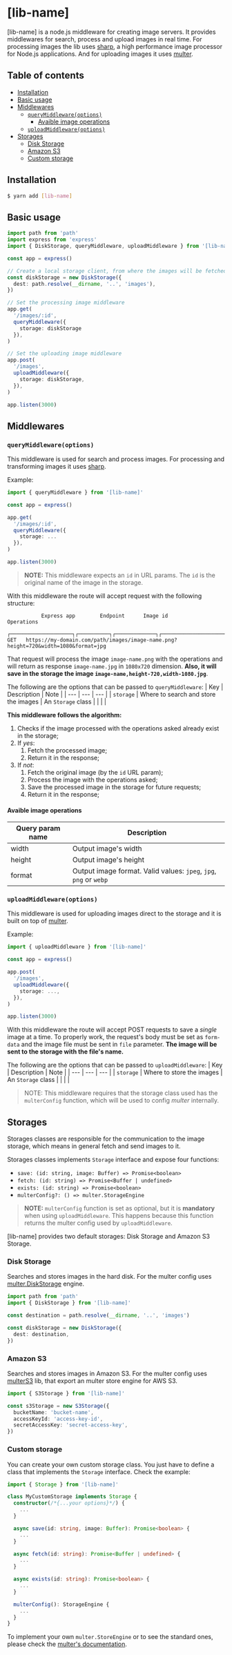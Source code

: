 # [lib-name] <!-- omit in toc -->
[lib-name] is a node.js middleware for creating image servers. It provides middlewares for search, process and upload images in real time. For processing images the lib uses [sharp](https://sharp.pixelplumbing.com/), a high performance image processor for Node.js applications. And for uploading images it uses [multer](https://github.com/expressjs/multer).

## Table of contents <!-- omit in toc -->

- [Installation](#installation)
- [Basic usage](#basic-usage)
- [Middlewares](#middlewares)
  - [```queryMiddleware(options)```](#querymiddlewareoptions)
    - [Avaible image operations](#avaible-image-operations)
  - [```uploadMiddleware(options)```](#uploadmiddlewareoptions)
- [Storages](#storages)
  - [Disk Storage](#disk-storage)
  - [Amazon S3](#amazon-s3)
  - [Custom storage](#custom-storage)

## Installation

```sh
$ yarn add [lib-name]
```
## Basic usage

```ts
import path from 'path'
import express from 'express'
import { DiskStorage, queryMiddleware, uploadMiddleware } from '[lib-name]'

const app = express()

// Create a local storage client, from where the images will be fetched and saved.
const diskStorage = new DiskStorage({
  dest: path.resolve(__dirname, '..', 'images'),
})

// Set the processing image middleware
app.get(
  '/images/:id',
  queryMiddleware({
    storage: diskStorage
  }),
)

// Set the uploading image middleware
app.post(
  '/images',
  uploadMiddleware({
    storage: diskStorage,
  }),
)

app.listen(3000)
```

## Middlewares

### ```queryMiddleware(options)```

This middleware is used for search and process images. For processing and transforming images it uses [sharp](https://sharp.pixelplumbing.com/).

Example:

```ts
import { queryMiddleware } from '[lib-name]'

const app = express()

app.get(
  '/images/:id',
  queryMiddleware({
    storage: ...
  }),
)

app.listen(3000)
```

> **NOTE:** This middleware expects an `id` in URL params. The `id` is the original name of the image in the storage.

With this middleware the route will accept request with the following structure:

```             
           Express app        Endpoint      Image id              Operations
      ┌────────────────────┐┌──────────┐┌─────────────┐┌──────────────────────────────┐
GET   https://my-domain.com/path/images/image-name.png?height=720&width=1080&format=jpg
```

That request will process the image `image-name.png` with the operations and will return as response `image-name.jpg` in `1080x720` dimension. **Also, it will save in the storage the image `image-name,height-720,width-1080.jpg`**.

The following are the options that can be passed to `queryMiddleware`:
| Key | Description | Note |
| --- | --- | --- |
| `storage` | Where to search and store the images | An `Storage` class |
|  |  |

**This middleware follows the algorithm:**
1) Checks if the image processed with the operations asked already exist in the storage;
2) If *yes*:
   1) Fetch the processed image;
   2) Return it in the response;
3) If *not*:
   1) Fetch the original image (by the `id` URL param);
   2) Process the image with the operations asked;
   3) Save the processed image in the storage for future requests;
   4) Return it in the response;

#### Avaible image operations

| Query param name | Description                                                       |
| ---------------- | ----------------------------------------------------------------- |
| width            | Output image's width                                              |
| height           | Output image's height                                             |
| format           | Output image format. Valid values: `jpeg`, `jpg`, `png` or `webp` |

### ```uploadMiddleware(options)```

This middleware is used for uploading images direct to the storage and it is built on top of [multer](https://github.com/expressjs/multer).

Example:

```ts
import { uploadMiddleware } from '[lib-name]'

const app = express()

app.post(
  '/images',
  uploadMiddleware({
    storage: ...,
  }),
)

app.listen(3000)
```

With this middleware the route will accept POST requests to save a *single* image at a time. To properly work, the request's body must be set as `form-data` and the image file must be sent in `file` parameter. **The image will be sent to the storage with the file's name.**

The following are the options that can be passed to `uploadMiddleware`:
| Key | Description | Note |
| --- | --- | --- |
| `storage` | Where to store the images | An `Storage` class |
|  |  |

> NOTE: This middleware requires that the storage class used has the `multerConfig` function, which will be used to config *multer* internally.

## Storages

Storages classes are responsible for the communication to the image storage, which means in general fetch and send images to it.

Storages classes implements `Storage` interface and expose four functions:

- `save: (id: string, image: Buffer) => Promise<boolean>`
- `fetch: (id: string) => Promise<Buffer | undefined>`
- `exists: (id: string) => Promise<boolean>`
- `multerConfig?: () => multer.StorageEngine`

> **NOTE:** `multerConfig` function is set as optional, but it is **mandatory** when using `uploadMiddleware`. This happens because this function returns the multer config used by `uploadMiddleware`.

[lib-name] provides two default storages: Disk Storage and Amazon S3 Storage.

### Disk Storage

Searches and stores images in the hard disk. For the multer config uses [multer.DiskStorage](https://github.com/expressjs/multer#diskstorage) engine.

```ts
import path from 'path'
import { DiskStorage } from '[lib-name]'

const destination = path.resolve(__dirname, '..', 'images')

const diskStorage = new DiskStorage({
  dest: destination,
})
```

### Amazon S3

Searches and stores images in Amazon S3. For the multer config uses [multerS3](https://github.com/anacronw/multer-s3) lib, that export an multer store engine for AWS S3.

```ts
import { S3Storage } from '[lib-name]'

const s3Storage = new S3Storage({
  bucketName: 'bucket-name',
  accessKeyId: 'access-key-id',
  secretAccessKey: 'secret-access-key',
})
```

### Custom storage
You can create your own custom storage class. You just have to define a class that implements the `Storage` interface. Check the example:

```ts
import { Storage } from '[lib-name]'

class MyCustomStorage implements Storage {
  constructor(/*{...your options}*/) {
    ...
  }

  async save(id: string, image: Buffer): Promise<boolean> {
    ...
  }

  async fetch(id: string): Promise<Buffer | undefined> {
    ...
  }

  async exists(id: string): Promise<boolean> {
    ...
  }

  multerConfig(): StorageEngine {
    ...
  }
}
```

To implement your own `multer.StoreEngine` or to see the standard ones, please check the [multer's documentation](https://github.com/expressjs/multer#readme).
